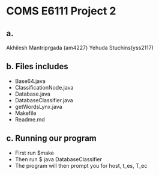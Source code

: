 # COMS E6111 Project 2

## a.  
Akhilesh Mantriprgada (am4227)
Yehuda Stuchins(yss2117)

## b. Files includes 
- Base64.java
- ClassificationNode.java
- Database.java
- DatabaseClassifier.java
- getWordsLynx.java
- Makefile
- Readme.md

## c. Running our program
- First run $make
- Then run $ java DatabaseClassifier
- The program will then prompt you for host, t_es, T_ec
